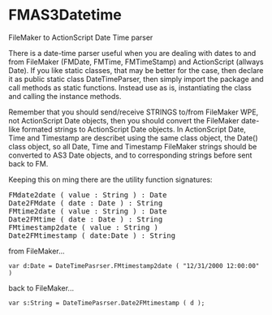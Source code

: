 FMAS3Datetime
=============

FileMaker to ActionScript Date Time parser





There is a date-time parser useful when you are dealing with dates to and from FileMaker (FMDate, FMTime, FMTimeStamp) and ActionScript (allways Date). If you like static classes, that may be better for the case, then declare it as public static class DateTimeParser, then simply import the package and call methods as static functions. Instead use as is, instantiating the class and calling the instance methods.
 
Remember that you should send/receive STRINGS to/from FileMaker WPE, not ActionScript Date objects, then you should convert the FileMaker date-like formated strings to ActionScript Date objects. In ActionScript Date, Time and Timestamp are describet using the same class object, the Date() class object, so all Date, Time and Timestamp FileMaker strings should be converted to AS3 Date objects, and to corresponding strings before sent back to FM.


Keeping this on ming there are the utility function signatures:

<pre>
FMdate2date ( value : String ) : Date
Date2FMdate ( date : Date ) : String
FMtime2date ( value : String ) : Date
Date2FMtime ( date : Date ) : String
FMtimestamp2date ( value : String )
Date2FMtimestamp ( date:Date ) : String
</pre>


from FileMaker...

```AS3
var d:Date = DateTimePasrser.FMtimestamp2date ( "12/31/2000 12:00:00" )
```

back to FileMaker...

```AS3
var s:String = DateTimePasrser.Date2FMtimestamp ( d );
```


